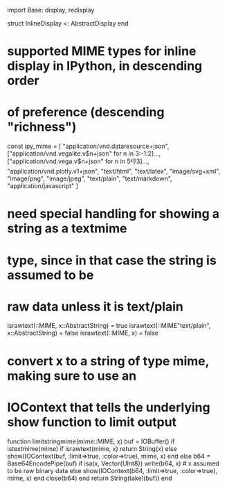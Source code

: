 import Base: display, redisplay

struct InlineDisplay <: AbstractDisplay end

# supported MIME types for inline display in IPython, in descending order
# of preference (descending "richness")
const ipy_mime = [
    "application/vnd.dataresource+json",
    ["application/vnd.vegalite.v$n+json" for n in 3:-1:2]...,
    ["application/vnd.vega.v$n+json" for n in 5:-1:3]...,
    "application/vnd.plotly.v1+json",
    "text/html",
    "text/latex",
    "image/svg+xml",
    "image/png",
    "image/jpeg",
    "text/plain",
    "text/markdown",
    "application/javascript"
]

# need special handling for showing a string as a textmime
# type, since in that case the string is assumed to be
# raw data unless it is text/plain
israwtext(::MIME, x::AbstractString) = true
israwtext(::MIME"text/plain", x::AbstractString) = false
israwtext(::MIME, x) = false

# convert x to a string of type mime, making sure to use an
# IOContext that tells the underlying show function to limit output
function limitstringmime(mime::MIME, x)
    buf = IOBuffer()
    if istextmime(mime)
        if israwtext(mime, x)
            return String(x)
        else
            show(IOContext(buf, :limit=>true, :color=>true), mime, x)
        end
    else
        b64 = Base64EncodePipe(buf)
        if isa(x, Vector{UInt8})
            write(b64, x) # x assumed to be raw binary data
        else
            show(IOContext(b64, :limit=>true, :color=>true), mime, x)
        end
        close(b64)
    end
    return String(take!(buf))
end
